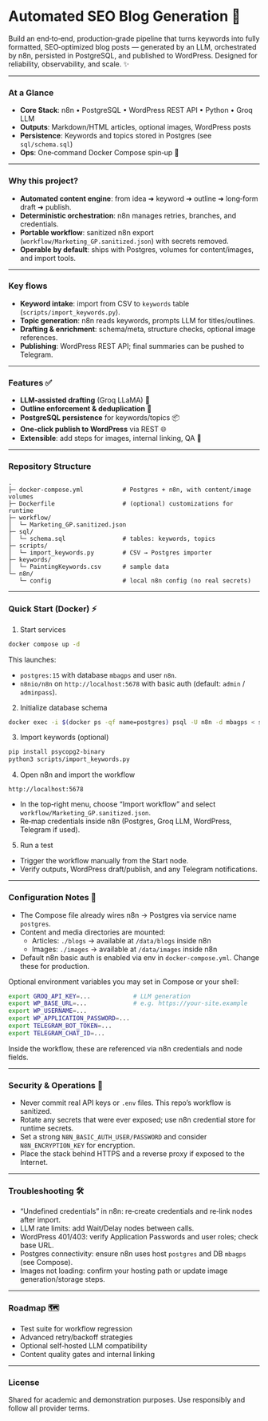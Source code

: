 # Automated SEO Blog Generation 🚀

Build an end‑to‑end, production‑grade pipeline that turns keywords into fully formatted, SEO‑optimized blog posts — generated by an LLM, orchestrated by n8n, persisted in PostgreSQL, and published to WordPress. Designed for reliability, observability, and scale. ✨

---

### At a Glance

- **Core Stack**: n8n • PostgreSQL • WordPress REST API • Python • Groq LLM
- **Outputs**: Markdown/HTML articles, optional images, WordPress posts
- **Persistence**: Keywords and topics stored in Postgres (see `sql/schema.sql`)
- **Ops**: One‑command Docker Compose spin‑up 🐳

---

### Why this project?

- **Automated content engine**: from idea ➜ keyword ➜ outline ➜ long‑form draft ➜ publish.
- **Deterministic orchestration**: n8n manages retries, branches, and credentials.
- **Portable workflow**: sanitized n8n export (`workflow/Marketing_GP.sanitized.json`) with secrets removed.
- **Operable by default**: ships with Postgres, volumes for content/images, and import tools.

---

### Key flows

- **Keyword intake**: import from CSV to `keywords` table (`scripts/import_keywords.py`).
- **Topic generation**: n8n reads keywords, prompts LLM for titles/outlines.
- **Drafting & enrichment**: schema/meta, structure checks, optional image references.
- **Publishing**: WordPress REST API; final summaries can be pushed to Telegram.

---

### Features ✅

- **LLM‑assisted drafting** (Groq LLaMA) 🧠
- **Outline enforcement & deduplication** 🧩
- **PostgreSQL persistence** for keywords/topics 📦
- **One‑click publish to WordPress** via REST 🌐
- **Extensible**: add steps for images, internal linking, QA 🔌

---

### Repository Structure

```
.
├─ docker-compose.yml           # Postgres + n8n, with content/image volumes
├─ Dockerfile                   # (optional) customizations for runtime
├─ workflow/
│  └─ Marketing_GP.sanitized.json
├─ sql/
│  └─ schema.sql                # tables: keywords, topics
├─ scripts/
│  └─ import_keywords.py        # CSV → Postgres importer
├─ keywords/
│  └─ PaintingKeywords.csv      # sample data
└─ n8n/
   └─ config                    # local n8n config (no real secrets)
```

---

### Quick Start (Docker) ⚡

1) Start services

```bash
docker compose up -d
```

This launches:
- `postgres:15` with database `mbagps` and user `n8n`.
- `n8nio/n8n` on `http://localhost:5678` with basic auth (default: `admin` / `adminpass`).

2) Initialize database schema

```bash
docker exec -i $(docker ps -qf name=postgres) psql -U n8n -d mbagps < sql/schema.sql
```

3) Import keywords (optional)

```bash
pip install psycopg2-binary
python3 scripts/import_keywords.py
```

4) Open n8n and import the workflow

```text
http://localhost:5678
```

- In the top‑right menu, choose “Import workflow” and select `workflow/Marketing_GP.sanitized.json`.
- Re‑map credentials inside n8n (Postgres, Groq LLM, WordPress, Telegram if used).

5) Run a test

- Trigger the workflow manually from the Start node.
- Verify outputs, WordPress draft/publish, and any Telegram notifications.

---

### Configuration Notes 🔧

- The Compose file already wires n8n → Postgres via service name `postgres`.
- Content and media directories are mounted:
  - Articles: `./blogs` → available at `/data/blogs` inside n8n
  - Images: `./images` → available at `/data/images` inside n8n
- Default n8n basic auth is enabled via env in `docker-compose.yml`. Change these for production.

Optional environment variables you may set in Compose or your shell:

```bash
export GROQ_API_KEY=...            # LLM generation
export WP_BASE_URL=...             # e.g. https://your-site.example
export WP_USERNAME=...
export WP_APPLICATION_PASSWORD=...
export TELEGRAM_BOT_TOKEN=...
export TELEGRAM_CHAT_ID=...
```

Inside the workflow, these are referenced via n8n credentials and node fields.

---

### Security & Operations 🔐

- Never commit real API keys or `.env` files. This repo’s workflow is sanitized.
- Rotate any secrets that were ever exposed; use n8n credential store for runtime secrets.
- Set a strong `N8N_BASIC_AUTH_USER/PASSWORD` and consider `N8N_ENCRYPTION_KEY` for encryption.
- Place the stack behind HTTPS and a reverse proxy if exposed to the Internet.

---

### Troubleshooting 🛠️

- “Undefined credentials” in n8n: re‑create credentials and re‑link nodes after import.
- LLM rate limits: add Wait/Delay nodes between calls.
- WordPress 401/403: verify Application Passwords and user roles; check base URL.
- Postgres connectivity: ensure n8n uses host `postgres` and DB `mbagps` (see Compose).
- Images not loading: confirm your hosting path or update image generation/storage steps.

---

### Roadmap 🗺️

- Test suite for workflow regression
- Advanced retry/backoff strategies
- Optional self‑hosted LLM compatibility
- Content quality gates and internal linking

---

### License

Shared for academic and demonstration purposes. Use responsibly and follow all provider terms.
     
